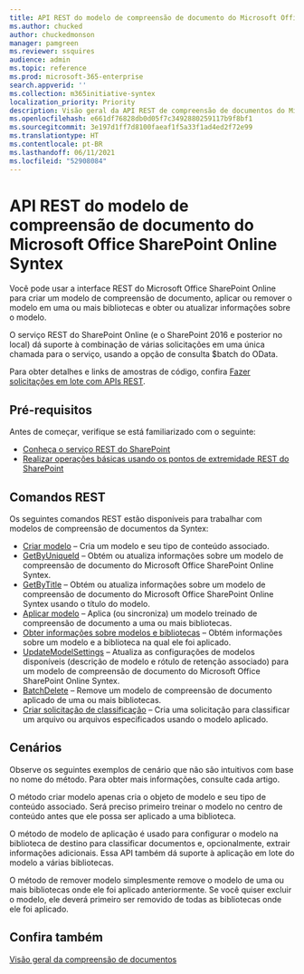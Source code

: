 ```yaml
---
title: API REST do modelo de compreensão de documento do Microsoft Office SharePoint Online Syntex
ms.author: chucked
author: chuckedmonson
manager: pamgreen
ms.reviewer: ssquires
audience: admin
ms.topic: reference
ms.prod: microsoft-365-enterprise
search.appverid: ''
ms.collection: m365initiative-syntex
localization_priority: Priority
description: Visão geral da API REST de compreensão de documentos do Microsoft Office SharePoint Online Syntex.
ms.openlocfilehash: e661df76828db0d05f7c3492880259117b9f8bf1
ms.sourcegitcommit: 3e197d1ff7d8100faeaf1f5a33f1ad4ed2f72e99
ms.translationtype: HT
ms.contentlocale: pt-BR
ms.lasthandoff: 06/11/2021
ms.locfileid: "52908084"
---
```

# <a name="sharepoint-syntex-document-understanding-model-rest-api"></a>API REST do modelo de compreensão de documento do Microsoft Office SharePoint Online Syntex

Você pode usar a interface REST do Microsoft Office SharePoint Online para criar um modelo de compreensão de documento, aplicar ou remover o modelo em uma ou mais bibliotecas e obter ou atualizar informações sobre o modelo. 

O serviço REST do SharePoint Online (e o SharePoint 2016 e posterior no local) dá suporte à combinação de várias solicitações em uma única chamada para o serviço, usando a opção de consulta $batch do OData. 

Para obter detalhes e links de amostras de código, confira [Fazer solicitações em lote com APIs REST](/sharepoint/dev/sp-add-ins/make-batch-requests-with-the-rest-apis).

## <a name="prerequisites"></a>Pré-requisitos

Antes de começar, verifique se está familiarizado com o seguinte:

- [Conheça o serviço REST do SharePoint](/sharepoint/dev/sp-add-ins/get-to-know-the-sharepoint-rest-service) 
- [Realizar operações básicas usando os pontos de extremidade REST do SharePoint](/sharepoint/dev/sp-add-ins/complete-basic-operations-using-sharepoint-rest-endpoints)

## <a name="rest-commands"></a>Comandos REST

Os seguintes comandos REST estão disponíveis para trabalhar com modelos de compreensão de documentos da Syntex:

- [Criar modelo](rest-createmodel-method.md) – Cria um modelo e seu tipo de conteúdo associado.
- [GetByUniqueId](rest-getbyuniqueid-method.md) – Obtém ou atualiza informações sobre um modelo de compreensão de documento do Microsoft Office SharePoint Online Syntex.
- [GetByTitle](rest-getbytitle-method.md) – Obtém ou atualiza informações sobre um modelo de compreensão de documento do Microsoft Office SharePoint Online Syntex usando o título do modelo.
- [Aplicar modelo](rest-applymodel-method.md) – Aplica (ou sincroniza) um modelo treinado de compreensão de documento a uma ou mais bibliotecas.
- [Obter informações sobre modelos e bibliotecas](rest-getmodelandlibraryinfo.md) – Obtém informações sobre um modelo e a biblioteca na qual ele foi aplicado.
- [UpdateModelSettings](rest-updatemodelsettings-method.md) – Atualiza as configurações de modelos disponíveis (descrição de modelo e rótulo de retenção associado) para um modelo de compreensão de documento do Microsoft Office SharePoint Online Syntex.
- [BatchDelete](rest-batchdelete-method.md) – Remove um modelo de compreensão de documento aplicado de uma ou mais bibliotecas.
- [Criar solicitação de classificação](rest-createclassificationrequest.md) – Cria uma solicitação para classificar um arquivo ou arquivos especificados usando o modelo aplicado.

## <a name="scenarios"></a>Cenários

Observe os seguintes exemplos de cenário que não são intuitivos com base no nome do método. Para obter mais informações, consulte cada artigo.

O método criar modelo apenas cria o objeto de modelo e seu tipo de conteúdo associado. Será preciso primeiro treinar o modelo no centro de conteúdo antes que ele possa ser aplicado a uma biblioteca.

O método de modelo de aplicação é usado para configurar o modelo na biblioteca de destino para classificar documentos e, opcionalmente, extrair informações adicionais. Essa API também dá suporte à aplicação em lote do modelo a várias bibliotecas.

O método de remover modelo simplesmente remove o modelo de uma ou mais bibliotecas onde ele foi aplicado anteriormente. Se você quiser excluir o modelo, ele deverá primeiro ser removido de todas as bibliotecas onde ele foi aplicado.


## <a name="see-also"></a>Confira também

[Visão geral da compreensão de documentos](../document-understanding-overview.md)

